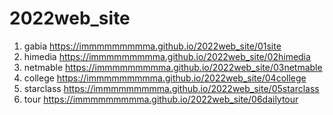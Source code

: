 # 2022web_site
1. gabia https://immmmmmmmma.github.io/2022web_site/01site
1. himedia https://immmmmmmmma.github.io/2022web_site/02himedia
1. netmable https://immmmmmmmma.github.io/2022web_site/03netmable
1. college https://immmmmmmmma.github.io/2022web_site/04college
1. starclass https://immmmmmmmma.github.io/2022web_site/05starclass
1. tour https://immmmmmmmma.github.io/2022web_site/06dailytour
